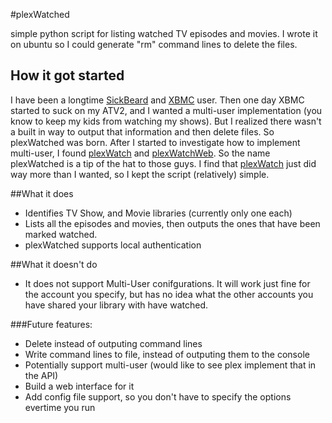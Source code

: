 #plexWatched

simple python script for listing watched TV episodes and movies.  I wrote it on ubuntu so I could generate "rm" command lines to delete the files.  

## How it got started

I have been a longtime [SickBeard](http://http://sickbeard.com/) and [XBMC](http://xbmc.org/) user.  Then one day XBMC started to suck on my ATV2, and I wanted a multi-user implementation (you know to keep my kids from watching my shows).  But I realized there wasn't a built in way to output that information and then delete files.  So plexWatched was born.  After I started to investigate how to implement multi-user, I found [plexWatch](https://github.com/ljunkie/plexWatch) and [plexWatchWeb](https://github.com/ecleese/plexWatchWeb).  So the name plexWatched is a tip of the hat to those guys.  I find that [plexWatch](https://github.com/ljunkie/plexWatch) just did way more than I wanted, so I kept the script (relatively) simple.  


##What it does

+ Identifies TV Show, and Movie libraries (currently only one each)
+ Lists all the episodes and movies, then outputs the ones that have been marked watched.
+ plexWatched supports local authentication


##What it doesn't do

+ It does not support Multi-User conifgurations. It will work just fine for the account you specify, but has no idea what the other accounts you have shared your library with have watched.


###Future features:

+ Delete instead of outputing command lines
+ Write command lines to file, instead of outputing them to the console
+ Potentially support multi-user (would like to see plex implement that in the API)
+ Build a web interface for it
+ Add config file support, so you don't have to specify the options evertime you run

